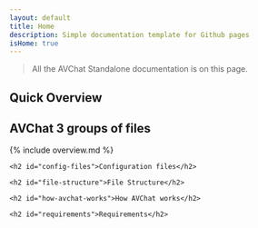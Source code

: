 ```yaml
---
layout: default
title: Home
description: Simple documentation template for Github pages
isHome: true
---
```



> All the AVChat Standalone documentation is on this page.

<section class="bs-docs-section" markdown="1">
  <h1 id="overview" class="page-header">Quick Overview</h1>
  <h2 id="file-groups">AVChat 3 groups of files</h2>
    {% include overview.md %}


    <h2 id="config-files">Configuration files</h2>

    <h2 id="file-structure">File Structure</h2>

    <h2 id="how-avchat-works">How AVChat works</h2>

    <h2 id="requirements">Requirements</h2>
  
</section>
